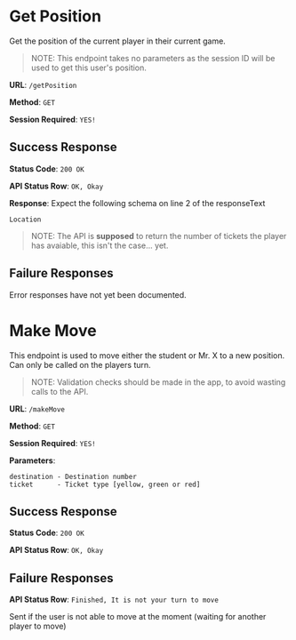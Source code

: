 # Get Position

Get the position of the current player in their current game.

> NOTE: This endpoint takes no parameters as the session ID will be used to get this user's position.

**URL**: `/getPosition`

**Method**: `GET`

**Session Required**: `YES!`

## Success Response
**Status Code**: `200 OK`

**API Status Row**: `OK, Okay`

**Response**: Expect the following schema on line 2 of the responseText

```
Location
```

> NOTE: The API is **supposed** to return the number of tickets the player has avaiable, this isn't the case... yet.

## Failure Responses

Error responses have not yet been documented.

# Make Move

This endpoint is used to move either the student or Mr. X to a new position. Can only be called on the players turn. 

> NOTE: Validation checks should be made in the app, to avoid wasting calls to the API.

**URL**: `/makeMove`

**Method**: `GET`

**Session Required**: `YES!`

**Parameters**:

```
destination - Destination number
ticket      - Ticket type [yellow, green or red]
```

## Success Response
**Status Code**: `200 OK`

**API Status Row**: `OK, Okay`

## Failure Responses

**API Status Row**: `Finished, It is not your turn to move`

Sent if the user is not able to move at the moment (waiting for another player to move)